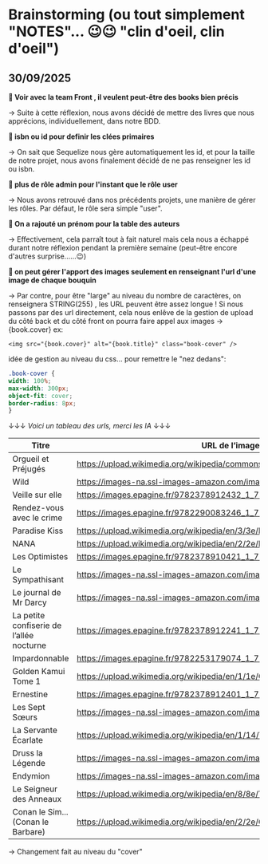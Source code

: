 # Brainstorming (ou tout simplement "NOTES"... 😉😉 "clin d'oeil, clin d'oeil")

## 30/09/2025

 __🤔 Voir avec la team Front , il veulent peut-être des books bien précis__

   → Suite à cette réflexion, nous avons décidé de mettre des livres que nous apprécions, individuellement, dans notre BDD.

__🤔 isbn ou id pour definir les clées primaires__

   → On sait que Sequelize nous gère automatiquement les id, et pour la taille de notre projet, nous avons finalement décidé de ne pas renseigner les id ou isbn.

__🤔 plus de rôle admin pour l'instant que le rôle user__

   → Nous avons retrouvé dans nos précédents projets, une manière de gérer les rôles. Par défaut, le rôle sera simple "user". 

 __🤔 On a rajouté un prénom pour la table des auteurs__

   → Effectivement, cela parraît tout à fait naturel mais cela nous a échappé durant notre réflexion pendant la première semaine (peut-être encore d'autres surprise......😉)


__🤔 on peut gérer l'apport des images seulement en renseignant l'url d'une image de chaque bouquin__

   → Par contre, pour être "large" au niveau du nombre de caractères, on renseignera STRING(255) , les URL peuvent être assez longue !
   Si nous passons par des url directement, cela nous enlêve de la gestion de upload du côté back
   et du côté front on pourra faire appel aux images → {book.cover}
   ex:
   ```svelte
   <img src="{book.cover}" alt="{book.title}" class="book-cover" /> 
   ```
   idée de gestion au niveau du css... pour remettre le "nez dedans":
   ```css
   .book-cover {
  width: 100%;
  max-width: 300px;
  object-fit: cover;
  border-radius: 8px;
}
   ```

   ↓↓↓ *Voici un tableau des urls, merci les IA* ↓↓↓

| Titre                                   | URL de l’image de couverture                                                                 |
|----------------------------------------|-----------------------------------------------------------------------------------------------|
| Orgueil et Préjugés                    | https://upload.wikimedia.org/wikipedia/commons/1/1e/PrideAndPrejudiceTitlePage.jpg           |
| Wild                                   | https://images-na.ssl-images-amazon.com/images/I/81VStYnDGrL.jpg                              |
| Veille sur elle                        | https://images.epagine.fr/9782378912432_1_75.jpg                                              |
| Rendez-vous avec le crime              | https://images.epagine.fr/9782290083246_1_75.jpg                                              |
| Paradise Kiss                          | https://upload.wikimedia.org/wikipedia/en/3/3e/Paradise_Kiss_vol01_Cover.jpg                 |
| NANA                                   | https://upload.wikimedia.org/wikipedia/en/2/2e/Nana_vol1_cover.jpg                           |
| Les Optimistes                         | https://images.epagine.fr/9782378910421_1_75.jpg                                              |
| Le Sympathisant                        | https://images-na.ssl-images-amazon.com/images/I/71vXqZxvXzL.jpg                              |
| Le journal de Mr Darcy                 | https://images-na.ssl-images-amazon.com/images/I/81xZ9ZKZKDL.jpg                              |
| La petite confiserie de l’allée nocturne | https://images.epagine.fr/9782378912241_1_75.jpg                                              |
| Impardonnable                          | https://images.epagine.fr/9782253179074_1_75.jpg                                              |
| Golden Kamui Tome 1                    | https://upload.wikimedia.org/wikipedia/en/1/1e/Golden_Kamuy_volume_1_cover.jpg               |
| Ernestine                              | https://images.epagine.fr/9782378912401_1_75.jpg                                              |
| Les Sept Sœurs                         | https://images-na.ssl-images-amazon.com/images/I/81Zz7kq3uXL.jpg                              |
| La Servante Écarlate                   | https://upload.wikimedia.org/wikipedia/en/1/14/TheHandmaidsTale.jpg                          |
| Druss la Légende                       | https://images-na.ssl-images-amazon.com/images/I/91ZzZzYzZzL.jpg                              |
| Endymion                               | https://images-na.ssl-images-amazon.com/images/I/81ZzZzZzZzL.jpg                              |
| Le Seigneur des Anneaux                | https://upload.wikimedia.org/wikipedia/en/8/8e/The_Lord_of_the_Rings_cover.gif               |
| Conan le Sim... (Conan le Barbare)     | https://upload.wikimedia.org/wikipedia/en/2/2e/Conan_the_Barbarian_%281982%29_poster.jpg     |



   → Changement fait au niveau du "cover"

   
